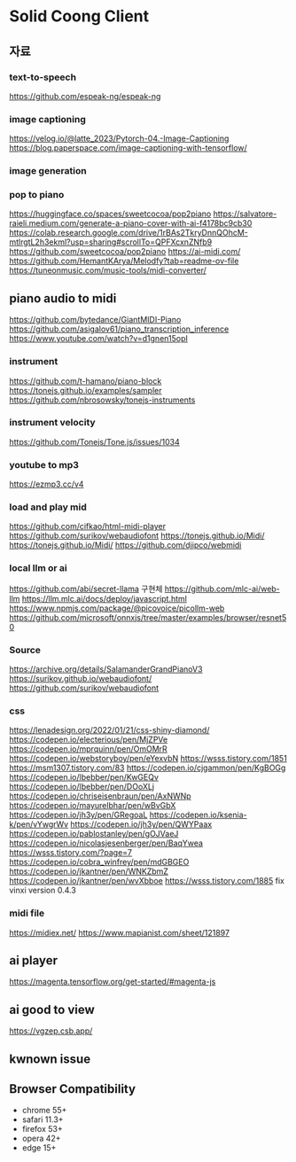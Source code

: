 # Solid Coong Client 

## 자료

### text-to-speech
https://github.com/espeak-ng/espeak-ng

### image captioning
https://velog.io/@latte_2023/Pytorch-04.-Image-Captioning
https://blog.paperspace.com/image-captioning-with-tensorflow/

### image generation 

### pop to piano
https://huggingface.co/spaces/sweetcocoa/pop2piano
https://salvatore-raieli.medium.com/generate-a-piano-cover-with-ai-f4178bc9cb30
https://colab.research.google.com/drive/1rBAs2TkryDnnQOhcM-mtlrgtL2h3ekml?usp=sharing#scrollTo=QPFXcxnZNfb9
https://github.com/sweetcocoa/pop2piano
https://ai-midi.com/
https://github.com/HemantKArya/Melodfy?tab=readme-ov-file
https://tuneonmusic.com/music-tools/midi-converter/

## piano audio to midi
https://github.com/bytedance/GiantMIDI-Piano
https://github.com/asigalov61/piano_transcription_inference
https://www.youtube.com/watch?v=d1gnen15opI

### instrument
https://github.com/t-hamano/piano-block
https://tonejs.github.io/examples/sampler
https://github.com/nbrosowsky/tonejs-instruments

### instrument velocity
https://github.com/Tonejs/Tone.js/issues/1034

### youtube to mp3
https://ezmp3.cc/v4

### load and play mid
https://github.com/cifkao/html-midi-player
https://github.com/surikov/webaudiofont
https://tonejs.github.io/Midi/
https://tonejs.github.io/Midi/
https://github.com/djipco/webmidi

### local llm or ai
https://github.com/abi/secret-llama 구현체
https://github.com/mlc-ai/web-llm
https://llm.mlc.ai/docs/deploy/javascript.html 
https://www.npmjs.com/package/@picovoice/picollm-web
https://github.com/microsoft/onnxjs/tree/master/examples/browser/resnet50

### Source
https://archive.org/details/SalamanderGrandPianoV3
https://surikov.github.io/webaudiofont/
https://github.com/surikov/webaudiofont

### css
https://lenadesign.org/2022/01/21/css-shiny-diamond/
https://codepen.io/electerious/pen/MjZPVe
https://codepen.io/mprquinn/pen/OmOMrR
https://codepen.io/webstoryboy/pen/eYexvbN
https://wsss.tistory.com/1851
https://msm1307.tistory.com/83
https://codepen.io/cjgammon/pen/KgBOGg
https://codepen.io/lbebber/pen/KwGEQv
https://codepen.io/lbebber/pen/DOoXLj
https://codepen.io/chriseisenbraun/pen/AxNWNp
https://codepen.io/mayurelbhar/pen/wBvGbX
https://codepen.io/jh3y/pen/GRegoaL
https://codepen.io/ksenia-k/pen/vYwgrWv
https://codepen.io/jh3y/pen/QWYPaax
https://codepen.io/pablostanley/pen/gOJVaeJ
https://codepen.io/nicolasjesenberger/pen/BaqYwea
https://wsss.tistory.com/?page=7
https://codepen.io/cobra_winfrey/pen/mdGBGEO
https://codepen.io/jkantner/pen/WNKZbmZ
https://codepen.io/jkantner/pen/wvXbboe
https://wsss.tistory.com/1885
fix vinxi version 0.4.3

### midi file
https://midiex.net/
https://www.mapianist.com/sheet/121897

## ai player
https://magenta.tensorflow.org/get-started/#magenta-js

## ai good to view
https://vgzep.csb.app/

## kwnown issue

## Browser Compatibility

- chrome 55+
- safari 11.3+
- firefox 53+
- opera 42+
- edge 15+
